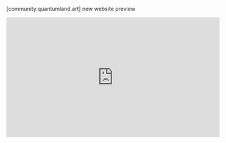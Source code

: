 ---
---

\[community.quantumland.art] new website preview

<iframe width="560" height="315" src="https://www.youtube.com/embed/QZWI2_LYIWo?si=2KYep9a4S-zEvcN5" title="YouTube video player" frameborder="0" allow="accelerometer; autoplay; clipboard-write; encrypted-media; gyroscope; picture-in-picture; web-share" allowfullscreen></iframe>
